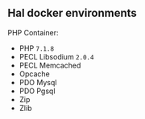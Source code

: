 ## Hal docker environments

PHP Container:
- PHP `7.1.8`
- PECL Libsodium `2.0.4`
- PECL Memcached
- Opcache
- PDO Mysql
- PDO Pgsql
- Zip
- Zlib

